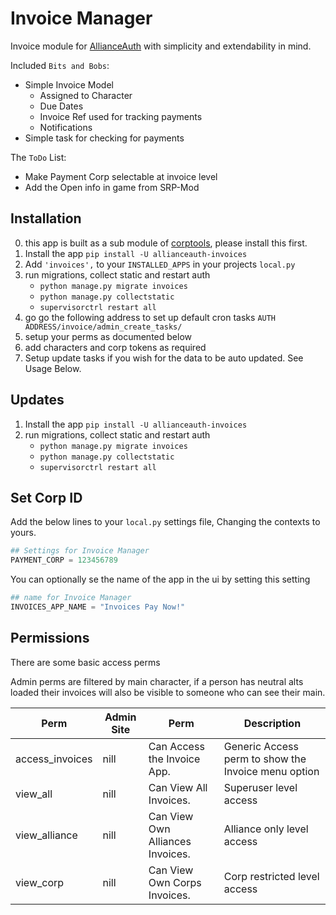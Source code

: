 # Invoice Manager

Invoice module for [AllianceAuth](https://gitlab.com/allianceauth/allianceauth) with simplicity and extendability in mind.

Included `Bits and Bobs`:

- Simple Invoice Model
  - Assigned to Character
  - Due Dates
  - Invoice Ref used for tracking payments
  - Notifications
- Simple task for checking for payments

The `ToDo` List:

- Make Payment Corp selectable at invoice level
- Add the Open info in game from SRP-Mod

## Installation

0. this app is built as a sub module of [corptools](https://github.com/pvyParts/allianceauth-corp-tools), please install this first.
1. Install the app `pip install -U allianceauth-invoices`
2. Add `'invoices',` to your `INSTALLED_APPS` in your projects `local.py`
3. run migrations, collect static and restart auth
    - `python manage.py migrate invoices`
    - `python manage.py collectstatic`
    - `supervisorctrl restart all`
4. go go the following address to set up default cron tasks `AUTH ADDRESS/invoice/admin_create_tasks/`
5. setup your perms as documented below
6. add characters and corp tokens as required
7. Setup update tasks if you wish for the data to be auto updated. See Usage Below.

## Updates

1. Install the app `pip install -U allianceauth-invoices`
2. run migrations, collect static and restart auth
    - `python manage.py migrate invoices`
    - `python manage.py collectstatic`
    - `supervisorctrl restart all`

## Set Corp ID

Add the below lines to your `local.py` settings file, Changing the contexts to yours.

```python
## Settings for Invoice Manager
PAYMENT_CORP = 123456789
```

You can optionally se the name of the app in the ui by setting this setting

```python
## name for Invoice Manager
INVOICES_APP_NAME = "Invoices Pay Now!"
```

## Permissions

There are some basic access perms

Admin perms are filtered by main character, if a person has neutral alts loaded their invoices will also be visible to someone who can see their main.

| Perm            | Admin Site | Perm                             | Description                                         |
| --------------- | ---------- | -------------------------------- | --------------------------------------------------- |
| access_invoices | nill       | Can Access the Invoice App.      | Generic Access perm to show the Invoice menu option |
| view_all        | nill       | Can View All Invoices.           | Superuser level access                              |
| view_alliance   | nill       | Can View Own Alliances Invoices. | Alliance only level access                          |
| view_corp       | nill       | Can View Own Corps Invoices.     | Corp restricted level access                        |
